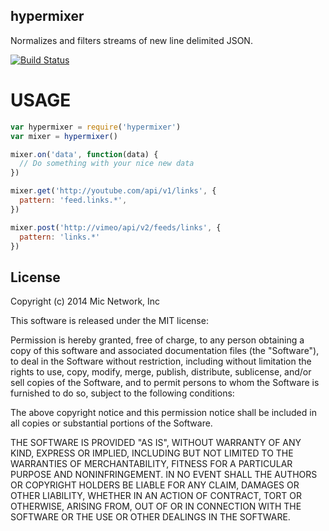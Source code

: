 hypermixer
----------

Normalizes and filters streams of new line delimited JSON.

[![Build Status](https://travis-ci.org/micnews/hypermixer.svg)](https://travis-ci.org/micnews/hypermixer)

# USAGE

```js
var hypermixer = require('hypermixer')
var mixer = hypermixer()

mixer.on('data', function(data) {
  // Do something with your nice new data
})

mixer.get('http://youtube.com/api/v1/links', {
  pattern: 'feed.links.*',
})

mixer.post('http://vimeo/api/v2/feeds/links', {
  pattern: 'links.*'
})
```

## License

Copyright (c) 2014 Mic Network, Inc

This software is released under the MIT license:

Permission is hereby granted, free of charge, to any person obtaining a copy of this software and associated documentation files (the "Software"), to deal in the Software without restriction, including without limitation the rights to use, copy, modify, merge, publish, distribute, sublicense, and/or sell copies of the Software, and to permit persons to whom the Software is furnished to do so, subject to the following conditions:

The above copyright notice and this permission notice shall be included in all copies or substantial portions of the Software.

THE SOFTWARE IS PROVIDED "AS IS", WITHOUT WARRANTY OF ANY KIND, EXPRESS OR IMPLIED, INCLUDING BUT NOT LIMITED TO THE WARRANTIES OF MERCHANTABILITY, FITNESS FOR A PARTICULAR PURPOSE AND NONINFRINGEMENT. IN NO EVENT SHALL THE AUTHORS OR COPYRIGHT HOLDERS BE LIABLE FOR ANY CLAIM, DAMAGES OR OTHER LIABILITY, WHETHER IN AN ACTION OF CONTRACT, TORT OR OTHERWISE, ARISING FROM, OUT OF OR IN CONNECTION WITH THE SOFTWARE OR THE USE OR OTHER DEALINGS IN THE SOFTWARE.
